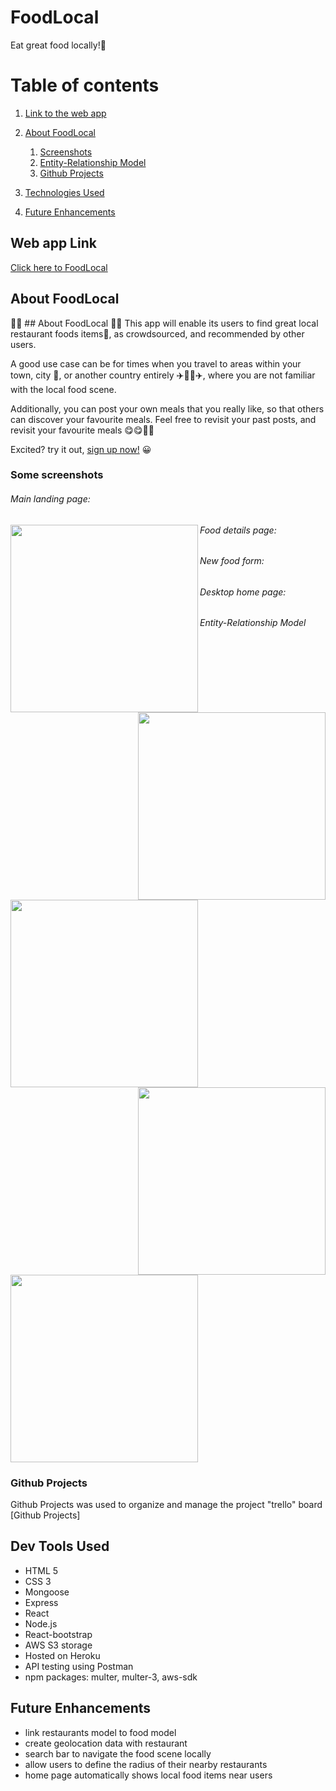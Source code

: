 # FoodLocal

Eat great food locally!:fork_and_knife: 


# Table of contents
1. [Link to the web app](#link)
2. [About FoodLocal](#about)
    1. [Screenshots](#screenshots)
    2. [Entity-Relationship Model](#ERD)
    3. [Github Projects](#trello)

3. [Technologies Used](#technology)
4. [Future Enhancements](#futureenhancement)


## Web app Link <a name="link"></a>
[Click here to FoodLocal](https://foodlocal.herokuapp.com/)

## About FoodLocal <a name="about"></a>
:meat_on_bone::bento: ## About FoodLocal <a name="about"></a> :hamburger::doughnut:
This app will enable its users to find great local restaurant foods items:fork_and_knife:, as crowdsourced, and recommended by other users. 

A good use case can be for times when you travel to areas within your town, city :city_sunrise:, or another country entirely :airplane::tokyo_tower::tokyo_tower::airplane:, where you are not familiar with the local food scene. 

Additionally, you can post your own meals that you really like, so that others can discover your favourite meals. Feel free to revisit your past posts, and revisit your favourite meals :yum::yum::spaghetti::ramen:

Excited? try it out, [sign up now!](https://foodlocal.herokuapp.com/login) :grinning:

### Some screenshots <a name="screenshots"></a>
###### Main landing page:
<img src="https://foodlocal-assets.s3.amazonaws.com/Main+landing+page.png" width=300 align=left >

###### Food details page:
<img src="https://foodlocal-assets.s3.amazonaws.com/Food+Show+page.png" width=300 align=right>

###### New food form:
<img src="https://foodlocal-assets.s3.amazonaws.com/New+food+posting+form.png" width=300 align=left>

###### Desktop home page:
<img src="https://foodlocal-assets.s3.amazonaws.com/Desktop+home+view.png" width=300 align=right>

###### Entity-Relationship Model <a name="ERD"></a>
<img src="https://foodlocal-assets.s3.amazonaws.com/ERD_model.png" height=300 width=300>

### Github Projects <a name="trello"></a>
Github Projects was used to organize and manage the project "trello" board
[Github Projects]

## Dev Tools Used <a name="technology"></a>
* HTML 5
* CSS 3
* Mongoose
* Express
* React
* Node.js
* React-bootstrap
* AWS S3 storage
* Hosted on Heroku
* API testing using Postman
* npm packages: multer, multer-3, aws-sdk


## Future Enhancements <a name="futureenhancement"></a>
- link restaurants model to food model
- create geolocation data with restaurant
- search bar to navigate the food scene locally 
- allow users to define the radius of their nearby restaurants
- home page automatically shows local food items near users


